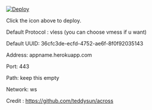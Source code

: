 [![Deploy](https://www.herokucdn.com/deploy/button.png)](https://dashboard.heroku.com/new?template=https://github.com/gyugd/drhk)

Click the icon above to deploy.

Default Protocol : vless (you can choose vmess if u want)

Default UUID: 36cfc3de-ecfd-4752-ae6f-8f0f92035143

Address: appname.herokuapp.com

Port: 443

Path: keep this empty

Network: ws

Credit : https://github.com/teddysun/across
